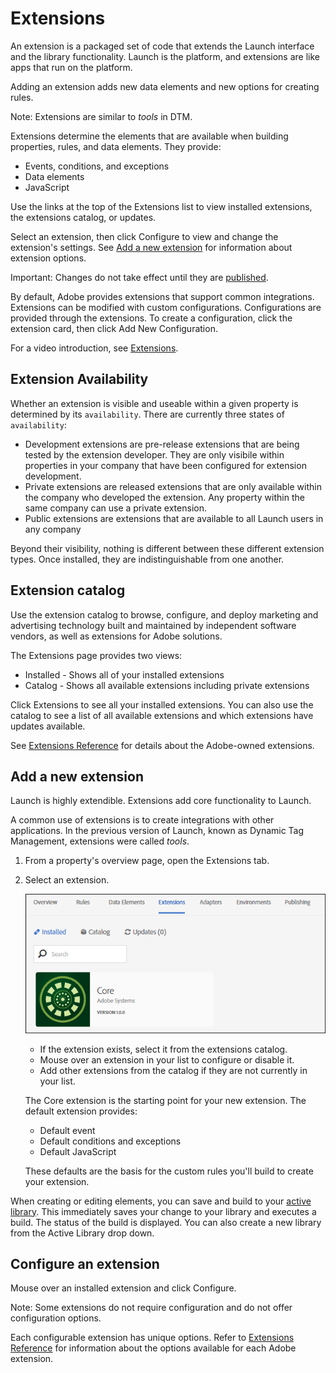 # Extensions

An extension is a packaged set of code that extends the Launch interface and the library functionality. Launch is the platform, and extensions are like apps that run on the platform.

Adding an extension adds new data elements and new options for creating rules.

Note: Extensions are similar to _tools_ in DTM.

Extensions determine the elements that are available when building properties, rules, and data elements. They provide:

* Events, conditions, and exceptions
* Data elements
* JavaScript

Use the links at the top of the Extensions list to view installed extensions, the extensions catalog, or updates.

Select an extension, then click Configure to view and change the extension's settings. See [Add a new extension](extensions.md#add-a-new-extension) for information about extension options.

Important: Changes do not take effect until they are [published](../publishing/).

By default, Adobe provides extensions that support common integrations. Extensions can be modified with custom configurations. Configurations are provided through the extensions. To create a configuration, click the extension card, then click Add New Configuration.

For a video introduction, see [Extensions](../getting-started/videos.md).

## Extension Availability

Whether an extension is visible and useable within a given property is determined by its `availability`.  There are currently three states of `availability`:

* Development extensions are pre-release extensions that are being tested by the extension developer.  They are only visibile within properties in your company that have been configured for extension development.
* Private extensions are released extensions that are only available within the company who developed the extension.  Any property within the same company can use a private extension.
* Public extensions are extensions that are available to all Launch users in any company

Beyond their visibility, nothing is different between these different extension types.  Once installed, they are indistinguishable from one another.

## Extension catalog

Use the extension catalog to browse, configure, and deploy marketing and advertising technology built and maintained by independent software vendors, as well as extensions for Adobe solutions.

The Extensions page provides two views:

* Installed - Shows all of your installed extensions
* Catalog - Shows all available extensions including private extensions

Click Extensions to see all your installed extensions. You can also use the catalog to see a list of all available extensions and which extensions have updates available.

See [Extensions Reference](../extension-reference/) for details about the Adobe-owned extensions.

## Add a new extension

Launch is highly extendible. Extensions add core functionality to Launch.

A common use of extensions is to create integrations with other applications. In the previous version of Launch, known as Dynamic Tag Management, extensions were called _tools_.

1. From a property's overview page, open the Extensions tab.
2. Select an extension.

   ![](../.gitbook/assets/extensions.png)

   * If the extension exists, select it from the extensions catalog.
   * Mouse over an extension in your list to configure or disable it.
   * Add other extensions from the catalog if they are not currently in your list.

   The Core extension is the starting point for your new extension. The default extension provides:

   * Default event
   * Default conditions and exceptions
   * Default JavaScript

   These defaults are the basis for the custom rules you'll build to create your extension.

When creating or editing elements, you can save and build to your [active library](../publishing/libraries.md#active-library). This immediately saves your change to your library and executes a build. The status of the build is displayed. You can also create a new library from the Active Library drop down.

## Configure an extension

Mouse over an installed extension and click Configure.

Note: Some extensions do not require configuration and do not offer configuration options.

Each configurable extension has unique options. Refer to [Extensions Reference](../extension-reference/) for information about the options available for each Adobe extension.

